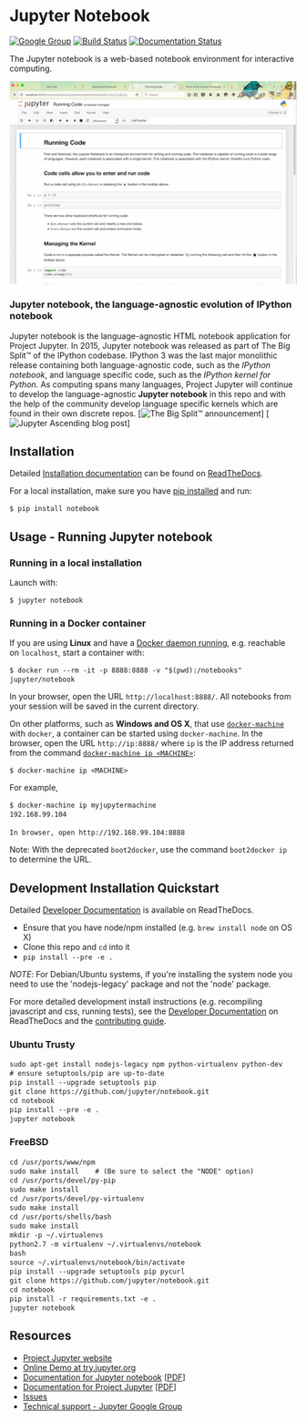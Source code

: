 # Jupyter Notebook

[![Google Group](https://img.shields.io/badge/-Google%20Group-lightgrey.svg)](https://groups.google.com/forum/#!forum/jupyter)
[![Build Status](https://travis-ci.org/jupyter/notebook.svg?branch=master)](https://travis-ci.org/jupyter/notebook)
[![Documentation Status](https://readthedocs.org/projects/jupyter-notebook/badge/?version=latest)](http://jupyter-notebook.readthedocs.org/en/latest/?badge=latest)

The Jupyter notebook is a web-based notebook environment for interactive
computing.

![Jupyter notebook example](docs/resources/running_code_med.png "Jupyter notebook example")

### Jupyter notebook, the language-agnostic evolution of IPython notebook
Jupyter notebook is the language-agnostic HTML notebook application for
Project Jupyter. In 2015, Jupyter notebook was released as part of
The Big Split™ of the IPython codebase. IPython 3 was the last major monolithic
release containing both language-agnostic code, such as the *IPython notebook*,
and language specific code, such as the *IPython kernel for Python*. As
computing spans many languages, Project Jupyter will continue to develop the
language-agnostic **Jupyter notebook** in this repo and with the help of the
community develop language specific kernels which are found in their own
discrete repos.
[![The Big Split™ announcement](https://blog.jupyter.org/2015/04/15/the-big-split/)]
[![Jupyter Ascending blog post](http://blog.jupyter.org/2015/08/12/first-release-of-jupyter/)]

## Installation
Detailed [Installation documentation](http://jupyter.readthedocs.org/en/latest/install.html)
can be found on [ReadTheDocs](http://jupyter-notebook.readthedocs.org/en/latest).

For a local installation, make sure you have
[pip installed](https://pip.readthedocs.org/en/stable/installing/) and run:

    $ pip install notebook

## Usage - Running Jupyter notebook

### Running in a local installation

Launch with:

    $ jupyter notebook

### Running in a Docker container

If you are using **Linux** and have a
[Docker daemon running](https://docs.docker.com/installation/),
e.g. reachable on `localhost`, start a container with:

    $ docker run --rm -it -p 8888:8888 -v "$(pwd):/notebooks" jupyter/notebook

In your browser, open the URL `http://localhost:8888/`.
All notebooks from your session will be saved in the current directory.

On other platforms, such as **Windows and OS X**, that use
[`docker-machine`](https://docs.docker.com/machine/install-machine/) with `docker`, a container can be started using
`docker-machine`. In the browser, open the URL `http://ip:8888/` where `ip` is
the IP address returned from the command [`docker-machine ip <MACHINE>`](https://docs.docker.com/machine/reference/ip/):

    $ docker-machine ip <MACHINE>

For example,

    $ docker-machine ip myjupytermachine
    192.168.99.104

    In browser, open http://192.168.99.104:8888

Note: With the deprecated `boot2docker`, use the command `boot2docker ip` to
determine the URL.

## Development Installation Quickstart
Detailed [Developer Documentation](http://jupyter-notebook.readthedocs.org/en/latest)
is available on ReadTheDocs.

* Ensure that you have node/npm installed (e.g. `brew install node` on OS X)
* Clone this repo and `cd` into it
* `pip install --pre -e .`

_NOTE_: For Debian/Ubuntu systems, if you're installing the system node you
need to use the 'nodejs-legacy' package and not the 'node' package.

For more detailed development install instructions (e.g. recompiling javascript
and css, running tests), see the
[Developer Documentation](http://jupyter-notebook.readthedocs.org/en/latest)
on ReadTheDocs and the [contributing guide](CONTRIBUTING.md).

### Ubuntu Trusty

```
sudo apt-get install nodejs-legacy npm python-virtualenv python-dev
# ensure setuptools/pip are up-to-date
pip install --upgrade setuptools pip
git clone https://github.com/jupyter/notebook.git
cd notebook
pip install --pre -e .
jupyter notebook
```

### FreeBSD

```
cd /usr/ports/www/npm
sudo make install    # (Be sure to select the "NODE" option)
cd /usr/ports/devel/py-pip
sudo make install
cd /usr/ports/devel/py-virtualenv
sudo make install
cd /usr/ports/shells/bash
sudo make install
mkdir -p ~/.virtualenvs
python2.7 -m virtualenv ~/.virtualenvs/notebook
bash
source ~/.virtualenvs/notebook/bin/activate
pip install --upgrade setuptools pip pycurl
git clone https://github.com/jupyter/notebook.git
cd notebook
pip install -r requirements.txt -e .
jupyter notebook
```

## Resources
- [Project Jupyter website](https://jupyter.org)
- [Online Demo at try.jupyter.org](https://try.jupyter.org)
- [Documentation for Jupyter notebook](http://jupyter-notebook.readthedocs.org/en/latest/) [[PDF](https://media.readthedocs.org/pdf/jupyter-notebook/latest/jupyter-notebook.pdf)]
- [Documentation for Project Jupyter](http://jupyter.readthedocs.org/en/latest/index.html) [[PDF](https://media.readthedocs.org/pdf/jupyter/latest/jupyter.pdf)]
- [Issues](https://github.com/jupyter/notebook/issues)
- [Technical support - Jupyter Google Group](https://groups.google.com/forum/#!forum/jupyter)